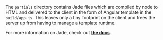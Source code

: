 The `partials` directory contains Jade files which are compiled by node to HTML and delivered to the client in the form of
Angular template in the `build/app.js`. This leaves only a tiny footprint on the client and frees the server up from having
to manage a template runtime.

For more information on Jade, check out **[the docs](http://jade-lang.com/)**.
